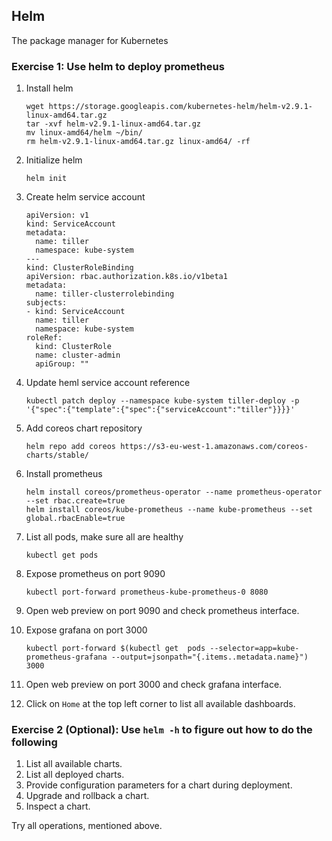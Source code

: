 ## Helm

The package manager for Kubernetes

### Exercise 1: Use helm to deploy prometheus

1. Install helm
    ```
    wget https://storage.googleapis.com/kubernetes-helm/helm-v2.9.1-linux-amd64.tar.gz
    tar -xvf helm-v2.9.1-linux-amd64.tar.gz
    mv linux-amd64/helm ~/bin/
    rm helm-v2.9.1-linux-amd64.tar.gz linux-amd64/ -rf
    ```

1. Initialize helm
    ```
    helm init
    ```  
1. Create helm service account
    ```
    apiVersion: v1
    kind: ServiceAccount
    metadata:
      name: tiller
      namespace: kube-system
    ---
    kind: ClusterRoleBinding
    apiVersion: rbac.authorization.k8s.io/v1beta1
    metadata:
      name: tiller-clusterrolebinding
    subjects:
    - kind: ServiceAccount
      name: tiller
      namespace: kube-system
    roleRef:
      kind: ClusterRole
      name: cluster-admin
      apiGroup: ""
    ```

1. Update heml service account reference
    ```
    kubectl patch deploy --namespace kube-system tiller-deploy -p '{"spec":{"template":{"spec":{"serviceAccount":"tiller"}}}}'
    ```

1. Add coreos chart repository
    ```
    helm repo add coreos https://s3-eu-west-1.amazonaws.com/coreos-charts/stable/
    ```

1. Install prometheus
    ```
    helm install coreos/prometheus-operator --name prometheus-operator --set rbac.create=true
    helm install coreos/kube-prometheus --name kube-prometheus --set global.rbacEnable=true 
    ```

1. List all pods, make sure all are healthy
    ```
    kubectl get pods
    ```
1. Expose prometheus on port 9090 
    ```
    kubectl port-forward prometheus-kube-prometheus-0 8080
    ```

1. Open web preview on port 9090 and check prometheus interface.

1. Expose grafana on port 3000
    ```
    kubectl port-forward $(kubectl get  pods --selector=app=kube-prometheus-grafana --output=jsonpath="{.items..metadata.name}")  3000
    ```

1. Open web preview on port 3000 and check grafana interface.

1. Click on `Home` at the top left corner to list all available dashboards.


### Exercise 2 (Optional): Use `helm -h` to figure out how to do the following

1. List all available charts.
1. List all deployed charts. 
1. Provide configuration parameters for a chart during deployment.
1. Upgrade and rollback a chart.
1. Inspect a chart.

Try all operations, mentioned above.

